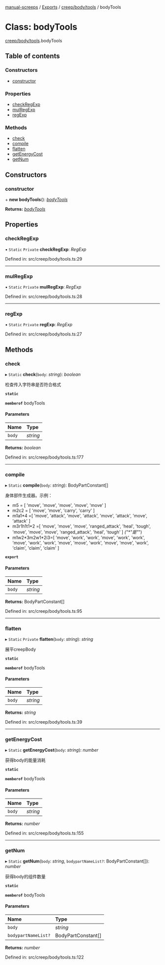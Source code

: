 [manual-screeps](../README.md) / [Exports](../modules.md) / [creep/body/tools](../modules/creep_body_tools.md) / bodyTools

# Class: bodyTools

[creep/body/tools](../modules/creep_body_tools.md).bodyTools

## Table of contents

### Constructors

- [constructor](creep_body_tools.bodytools.md#constructor)

### Properties

- [checkRegExp](creep_body_tools.bodytools.md#checkregexp)
- [mulRegExp](creep_body_tools.bodytools.md#mulregexp)
- [regExp](creep_body_tools.bodytools.md#regexp)

### Methods

- [check](creep_body_tools.bodytools.md#check)
- [compile](creep_body_tools.bodytools.md#compile)
- [flatten](creep_body_tools.bodytools.md#flatten)
- [getEnergyCost](creep_body_tools.bodytools.md#getenergycost)
- [getNum](creep_body_tools.bodytools.md#getnum)

## Constructors

### constructor

\+ **new bodyTools**(): [*bodyTools*](creep_body_tools.bodytools.md)

**Returns:** [*bodyTools*](creep_body_tools.bodytools.md)

## Properties

### checkRegExp

▪ `Static` `Private` **checkRegExp**: *RegExp*

Defined in: src/creep/body/tools.ts:29

___

### mulRegExp

▪ `Static` `Private` **mulRegExp**: *RegExp*

Defined in: src/creep/body/tools.ts:28

___

### regExp

▪ `Static` `Private` **regExp**: *RegExp*

Defined in: src/creep/body/tools.ts:27

## Methods

### check

▸ `Static` **check**(`body`: *string*): *boolean*

检查传入字符串是否符合格式

**`static`**

**`memberof`** bodyTools

#### Parameters

| Name | Type |
| :------ | :------ |
| `body` | *string* |

**Returns:** *boolean*

Defined in: src/creep/body/tools.ts:177

___

### compile

▸ `Static` **compile**(`body`: *string*): BodyPartConstant[]

身体部件生成器。示例：

* m5 = [ 'move', 'move', 'move', 'move', 'move' ]
* m2c2 = [ 'move', 'move', 'carry', 'carry' ]
* m1a1*4 =[
'move', 'attack',
'move', 'attack',
'move', 'attack',
'move', 'attack'
 ]
* m3r1h1t1*2 =[
'move', 'move',
'move', 'ranged_attack',
'heal', 'tough',
'move', 'move',
'move', 'ranged_attack',
'heal', 'tough'
 ]
*("\*"是"*")
* m1w2\*3m2w1\*2i3=[
'move',  'work',  'work',
'move',  'work',  'work',
'move',  'work',  'work',
'move',  'move',  'work',
'move',  'move',  'work',
'claim', 'claim', 'claim'
 ]

**`export`**

#### Parameters

| Name | Type |
| :------ | :------ |
| `body` | *string* |

**Returns:** BodyPartConstant[]

Defined in: src/creep/body/tools.ts:95

___

### flatten

▸ `Static` `Private` **flatten**(`body`: *string*): *string*

展平creepBody

**`static`**

**`memberof`** bodyTools

#### Parameters

| Name | Type |
| :------ | :------ |
| `body` | *string* |

**Returns:** *string*

Defined in: src/creep/body/tools.ts:39

___

### getEnergyCost

▸ `Static` **getEnergyCost**(`body`: *string*): *number*

获得body的能量消耗

**`static`**

**`memberof`** bodyTools

#### Parameters

| Name | Type |
| :------ | :------ |
| `body` | *string* |

**Returns:** *number*

Defined in: src/creep/body/tools.ts:155

___

### getNum

▸ `Static` **getNum**(`body`: *string*, `bodypartNameList?`: BodyPartConstant[]): *number*

获得body的组件数量

**`static`**

**`memberof`** bodyTools

#### Parameters

| Name | Type |
| :------ | :------ |
| `body` | *string* |
| `bodypartNameList?` | BodyPartConstant[] |

**Returns:** *number*

Defined in: src/creep/body/tools.ts:122
